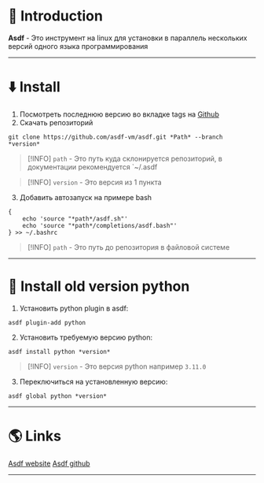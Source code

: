 # 📖 Introduction

**Asdf** - Это инструмент на linux для установки в параллель нескольких версий одного языка программирования

---

# ⬇️ Install

1. Посмотреть последнюю версию во вкладке tags на [Github](https://github.com/asdf-vm/asdf.git)
2. Скачать репозиторий

```shell
git clone https://github.com/asdf-vm/asdf.git *Path* --branch *version*
```

>[!INFO] `path` - Это путь куда склонируется репозиторий, в документации рекомендуется `~/.asdf 

>[!INFO] `version` - Это версия из 1 пункта

3. Добавить автозапуск на примере bash

```shell
{
    echo 'source "*path*/asdf.sh"'
    echo 'source "*path*/completions/asdf.bash"'
} >> ~/.bashrc
```

>[!INFO] `path` - Это путь до репозитория в файловой системе

---

# 🐍 Install old version python

1. Установить python plugin в asdf:

```shell
asdf plugin-add python
```

2. Установить требуемую версию python:

```shell
asdf install python *version*
```

> [!INFO] `version` - Это версия python например `3.11.0`

3. Переключиться на установленную версию:

```shell
asdf global python *version*
```

---

# 🌎 Links

[Asdf website](https://asdf-vm.com)
[Asdf github](https://github.com/asdf-vm/asdf.git)

---
